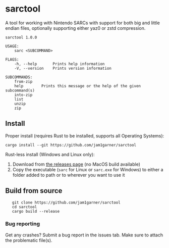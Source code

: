 # sarctool

A tool for working with Nintendo SARCs with support for both big and little endian files, optionally supporting either yaz0 or zstd compression.

```
sarctool 1.0.0

USAGE:
    sarc <SUBCOMMAND>

FLAGS:
    -h, --help       Prints help information
    -V, --version    Prints version information

SUBCOMMANDS:
    from-zip    
    help        Prints this message or the help of the given subcommand(s)
    into-zip    
    list        
    unzip       
    zip
```

## Install


Proper install (requires Rust to be installed, supports all Operating Systems):

```
cargo install --git https://github.com/jam1garner/sarctool
```

Rust-less install (Windows and Linux only):

1. Download from [the releases page](https://github.com/jam1garner/sarctool/releases) (no MacOS build available)
2. Copy the executable (`sarc` for Linux or `sarc.exe` for Windows) to either a folder added to path or to wherever you want to use it

## Build from source

```
   git clone https://github.com/jam1garner/sarctool
   cd sarctool
   cargo build --release
```

### Bug reporting

Get any crashes? Submit a bug report in the issues tab. Make sure to attach the problematic file(s).
